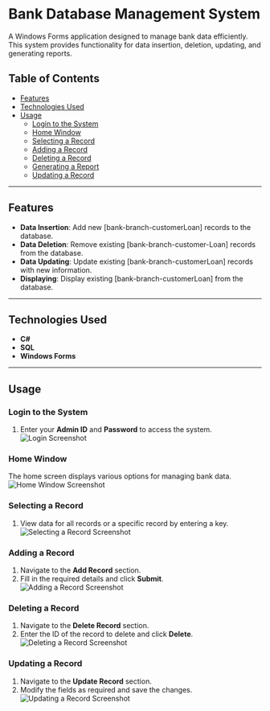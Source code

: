 
# Bank Database Management System  

A Windows Forms application designed to manage bank data efficiently. This system provides functionality for data insertion, deletion, updating, and generating reports.  

## Table of Contents  
- [Features](#features)  
- [Technologies Used](#technologies-used)  
- [Usage](#usage)  
  - [Login to the System](#login-to-the-system)  
  - [Home Window](#home-window)  
  - [Selecting a Record](#selecting-a-record)  
  - [Adding a Record](#adding-a-record)  
  - [Deleting a Record](#deleting-a-record)  
  - [Generating a Report](#generating-a-report)  
  - [Updating a Record](#updating-a-record) 

---

## Features  
- **Data Insertion**: Add new [bank-branch-customerLoan] records to the database.  
- **Data Deletion**: Remove existing [bank-branch-customer-Loan] records from the database.  
- **Data Updating**: Update existing [bank-branch-customerLoan] records with new information.  
- **Displaying**: Display existing [bank-branch-customerLoan] from the database.

---

## Technologies Used  
- **C#**  
- **SQL**  
- **Windows Forms**  

---

## Usage  

### Login to the System  
1. Enter your **Admin ID** and **Password** to access the system.  
![Login Screenshot](https://github.com/user-attachments/assets/74024441-7c7a-4a26-b3f7-b79f597ea5cb)  

### Home Window  
The home screen displays various options for managing bank data.  
![Home Window Screenshot](https://github.com/user-attachments/assets/20055455-8057-4467-aa0e-2c6a754aca2c)  

### Selecting a Record  
1. View data for all records or a specific record by entering a key.  
![Selecting a Record Screenshot](https://github.com/user-attachments/assets/09500a90-b2a0-4a62-bfe7-dca61846c824)  

### Adding a Record  
1. Navigate to the **Add Record** section.  
2. Fill in the required details and click **Submit**.  
![Adding a Record Screenshot](https://github.com/user-attachments/assets/6470e40e-4c56-47b5-bf22-40d1c7beeb5f)  

### Deleting a Record  
1. Navigate to the **Delete Record** section.  
2. Enter the ID of the record to delete and click **Delete**.  
![Deleting a Record Screenshot](https://github.com/user-attachments/assets/9d8b6144-4d1a-49ea-a1df-fe72a1aba46d)  

### Updating a Record  
1. Navigate to the **Update Record** section.  
2. Modify the fields as required and save the changes.  
![Updating a Record Screenshot](https://github.com/user-attachments/assets/782c1b7f-aff0-46be-abc6-d6120178fd9e)  
